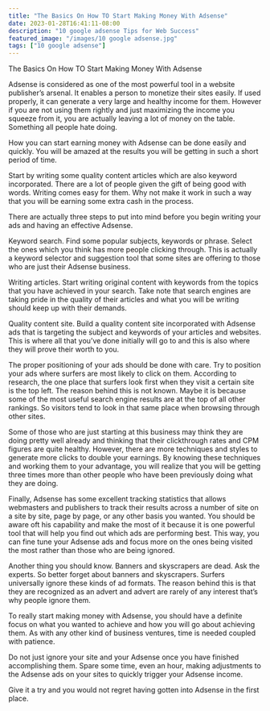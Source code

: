 ```yaml
---
title: "The Basics On How TO Start Making Money With Adsense"
date: 2023-01-28T16:41:11-08:00
description: "10 google adsense Tips for Web Success"
featured_image: "/images/10 google adsense.jpg"
tags: ["10 google adsense"]
---
```


The Basics On How TO Start Making Money With Adsense 

Adsense is considered as one of the most powerful tool in a website publisher’s arsenal. It enables a person to monetize their sites easily. If used properly, it can generate a very large and healthy income for them. However if you are not using them rightly and just maximizing the income you squeeze from it, you are actually leaving a lot of money on the table. Something all people hate doing. 

How you can start earning money with Adsense can be done easily and quickly. You will be amazed at the results you will be getting in such a short period of time.

Start by writing some quality content articles which are also keyword incorporated. There are a lot of people given the gift of being good with words. Writing comes easy for them. Why not make it work in such a way that you will be earning some extra cash in the process.

There are actually three steps to put into mind before you begin writing your ads and having an effective Adsense.

Keyword search. Find some popular subjects, keywords or phrase. Select the ones which you think has more people clicking through. This is actually a keyword selector and suggestion tool that some sites are offering to those who are just their Adsense business.

Writing articles. Start writing original content with keywords from the topics that you have achieved in your search. Take note that search engines are taking pride in the quality of their articles and what you will be writing should keep up with their demands.

Quality content site.  Build a quality content site incorporated with Adsense ads that is targeting the subject and keywords of your articles and websites. This is where all that you’ve done initially will go to and this is also where they will prove their worth to you. 

The proper positioning of your ads should be done with care. Try to position your ads where surfers are most likely to click on them. According to research, the one place that surfers look first when they visit a certain site is the top left. The reason behind this is not known. Maybe it is because some of the most useful search engine results are at the top of all other rankings. So visitors tend to look in that same place when browsing through other sites.

Some of those who are just starting at this business may think they are doing pretty well already and thinking that their clickthrough rates and CPM figures are quite healthy. However, there are more techniques and styles to generate more clicks to double your earnings. By knowing these techniques and working them to your advantage, you will realize that you will be getting three times more than other people who have been previously doing what they are doing.

Finally, Adsense has some excellent tracking statistics that allows webmasters and publishers to track their results across a number of site on a site by site, page by page, or any other basis you wanted. You should be aware oft his capability and make the most of it because it is one powerful tool that will help you find out which ads are performing best. This way, you can fine tune your Adsense ads and focus more on the ones being visited the most rather than those who are being ignored.

Another thing you should know. Banners and skyscrapers are dead. Ask the experts. So better forget about banners and skyscrapers. Surfers universally ignore these kinds of ad formats. The reason behind this is that they are recognized as an advert and advert are rarely of any interest that’s why people ignore them. 

To really start making money with Adsense, you should have a definite focus on what you wanted to achieve and how you will go about achieving them. As with any other kind of business ventures, time is needed coupled with patience. 

Do not just ignore your site and your Adsense once you have finished accomplishing them. Spare some time, even an hour, making adjustments to the Adsense ads on your sites to quickly trigger your Adsense income. 

Give it a try and you would not regret having gotten into Adsense in the first place.


